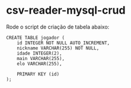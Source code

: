 # csv-reader-mysql-crud

Rode o script de criação de tabela abaixo:

```mysql
CREATE TABLE jogador (
    id INTEGER NOT NULL AUTO_INCREMENT,
    nickname VARCHAR(255) NOT NULL,
    idade INTEGER(2),
    main VARCHAR(255),
    elo VARCHAR(255),
    
    PRIMARY KEY (id)
);
```
